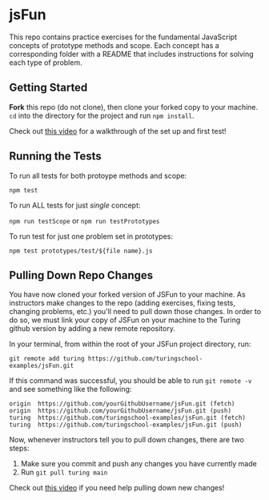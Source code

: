 # jsFun

This repo contains practice exercises for the fundamental JavaScript concepts of prototype methods and scope. Each concept has a corresponding folder with a README that includes instructions for solving each type of problem.

## Getting Started

**Fork** this repo (do not clone), then clone your forked copy to your machine. `cd` into the directory for the project and run `npm install`.

Check out [this video](https://vimeo.com/691112332/2a9ef1221c) for a walkthrough of the set up and first test!

## Running the Tests

To run all tests for both protoype methods and scope:

`npm test`

To run ALL tests for just _single_ concept:

`npm run testScope` or `npm run testPrototypes`

To run test for just one problem set in prototypes:

`npm test prototypes/test/${file name}.js`

## Pulling Down Repo Changes

You have now cloned your forked version of JSFun to your machine. As instructors make changes to the repo (adding exercises, fixing tests, changing problems, etc.) you'll need to pull down those changes. In order to do so, we must link your copy of JSFun on your machine to the Turing github version by adding a new remote repository.

In your terminal, from within the root of your JSFun project directory, run:

`git remote add turing https://github.com/turingschool-examples/jsFun.git`

If this command was successful, you should be able to run `git remote -v` and see something like the following:

```
origin  https://github.com/yourGithubUsername/jsFun.git (fetch)
origin  https://github.com/yourGithubUsername/jsFun.git (push)
turing  https://github.com/turingschool-examples/jsFun.git (fetch)
turing  https://github.com/turingschool-examples/jsFun.git (push)
```

Now, whenever instructors tell you to pull down changes, there are two steps:

1. Make sure you commit and push any changes you have currently made
2. Run `git pull turing main`

Check out [this video](https://vimeo.com/turing/review/388550182/34823726eb) if you need help pulling down new changes!
